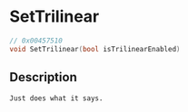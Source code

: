 # SetTrilinear
```c
// 0x00457510
void SetTrilinear(bool isTrilinearEnabled)
```
## Description
```
Just does what it says.
```
